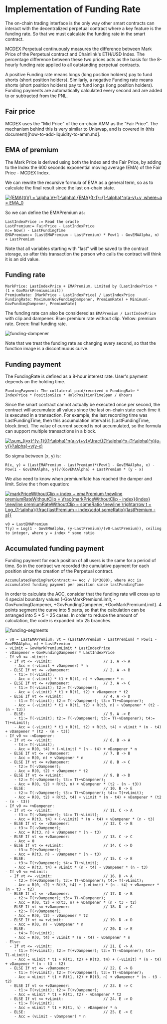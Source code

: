 # Implementation of Funding Rate

The on-chain trading interface is the only way other smart contracts can interact with the decentralized perpetual contract where a key feature is the funding rate. So that we must calculate the funding rate in the smart contract.

MCDEX Perpetual continuously measures the difference between Mark Price of the Perpetual contract and Chainlink's ETH/USD Index. The percentage difference between these two prices acts as the basis for the 8-hourly funding rate applied to all outstanding perpetual contracts.

A positive Funding rate means longs (long position holders) pay to fund shorts (short position holders). Similarly, a negative Funding rate means shorts (short position holders) pay to fund longs (long position holders). Funding payments are automatically calculated every second and are added to or subtracted from the PNL.

## Fair price

MCDEX uses the "Mid Price" of the on-chain AMM as the "Fair Price". The mechanism behind this is very similar to Uniswap, and is covered in (this document)[how-to-add-liquidity-to-amm.md].

## EMA of premium

The Mark Price is derived using both the Index and the Fair Price, by adding to the Index the 600 seconds exponential moving average (EMA) of the Fair Price - MCDEX Index.

We can rewrite the recursive formula of EMA as a general term, so as to calculate the final result since the last on-chain state.

[![{EMA}_t(V) = \alpha V+(1-\alpha) {EMA}_{t-1}=(1-\alpha)^n(a-v)+v, where~a = EMA_0](asset/perpetual-funding-ema.gif)](https://www.codecogs.com/eqnedit.php?latex={EMA}_t(V)&space;=&space;\alpha&space;V&plus;(1-\alpha)&space;{EMA}_{t-1}=(1-\alpha)^n(a-v)&plus;v,&space;where~a&space;=&space;EMA_0)

So we can define the EMAPremium as:

```
LastIndexPrice := Read the oracle
LastPremium:= FairPrice - LastIndexPrice
n:= Now() - LastFundingTime
EMAPremium:= (LastEMAPremium - LastPremium) * Pow(1 - GovEMAAlpha, n) + LastPremium
```

Note that all variables starting with "last" will be saved to the contract storage, so after this transaction the person who calls the contract will think it is an old value.

## Funding rate

```
MarkPrice: LastIndexPrice + EMAPremium, Limited by (LastIndexPrice * (1 ± GovMarkPremiumLimit))
PremiumRate: (MarkPrice - LastIndexPrice) / LastIndexPrice
FundingRate: Maximum(GovFundingDampener, PremiumRate) + Minimum(-GovFundingDampener, PremiumRate)
```

The funding rate can also be considered as `EMAPremium / LastIndexPrice` with clip and dampener. Blue: premium rate without clip. Yellow: premium rate. Green: final funding rate.

![funding-dampener](asset/perpetual-funding-dampener.png)

Note that we treat the funding rate as changing every second, so that the function image is a discontinuous curve.

## Funding payment

The FundingRate is defined as a 8-hour interest rate. User's payment depends on the holding time.

```
FundingPayment: The collateral paid/received = FundingRate * IndexPrice * PositionSize * HoldPositionTimeSpan / 8hours
```

Since the smart contract cannot actually be executed once per second, the contract will accumulate all values since the last on-chain state each time it is executed in a transaction. For example, the last recording time was LastFundingTime, then this accumulation interval is [LastFundingTime, block.time). The value of current second is not accumulated, so the formula can support multiple transactions in a block.

[![\sum_{i=x}^{y-1}{(1-\alpha)^n(a-v)+v}=\frac{((1-\alpha)^x-(1-\alpha)^y)(a-v)}{\alpha}+v(y-x)](asset/perpetual-funding-ema-sigma.gif)](https://www.codecogs.com/eqnedit.php?latex=\sum_{i=x}^{y-1}{(1-\alpha)^n(a-v)&plus;v}=\frac{((1-\alpha)^x-(1-\alpha)^y)(a-v)}{\alpha}&plus;v(y-x))

So sigma between [x, y) is:

```
R(x, y) = (LastEMAPremium - LastPremium)*(Pow(1 - GovEMAAlpha, x) - Pow(1 - GovEMAAlpha, y))/(GovEMAAlpha) + LastPremium * (y - x)
```

We also need to know when premiumRate has reached the damper and limit. Solve the t from equation:

[![markPriceWithoutClip = index + emaPremium \newline premiumRateWithoutClip = \frac{markPriceWithoutClip - index}{index} \newline premiumRateWithoutClip = someRatio \newline \rightarrow t = Log_{1-\alpha}{\frac{lastPremium - index\cdot someRatio}{lastPremium - a}}](asset/perpetual-funding-ema-time.gif)](https://www.codecogs.com/eqnedit.php?latex=markPriceWithoutClip&space;=&space;index&space;&plus;&space;emaPremium&space;\newline&space;premiumRateWithoutClip&space;=&space;\frac{markPriceWithoutClip&space;-&space;index}{index}&space;\newline&space;premiumRateWithoutClip&space;=&space;someRatio&space;\newline&space;\rightarrow&space;t&space;=&space;Log_{1-\alpha}{\frac{lastPremium&space;-&space;index\cdot&space;someRatio}{lastPremium&space;-&space;a}})

```
v0 = LastEMAPremium
T(y) = Log(1 - GovEMAAlpha, (y-LastPremium)/(v0-LastPremium)), ceiling to integer, where y = index * some ratio
```

## Accumulated funding payment

Funding payment for each position of all users is the same for a period of time. So in the contract we recorded the cumulative payment for each position since the creation of the Perpetual contract.

```
AccumulatedFundingPerContract:+= Acc / (8*3600), where Acc is accumulated funding payment per position since lastFundingTime
```

In order to calculate the ACC, consider that the funding rate will cross up to 4 special boundary values (-GovMarkPremiumLimit, -GovFundingDampener, +GovFundingDampener, +GovMarkPremiumLimit). 4 points segment the curve into 5 parts, so that the calculation can be arranged into 5 * 5 = 25 cases. In order to reduce the amount of calculation, the code is expanded into 25 branches.

![funding-segments](asset/perpetual-funding-segments.png)

```
- v0 = LastEMAPremium; vt = (LastEMAPremium - LastPremium) * Pow(1 - GovEMAAlpha, n) + LastPremium
- vLimit = GovMarkPremiumLimit * LastIndexPrice
- vDampener = GovFundingDampener * LastIndexPrice
- If v0 <= -vLimit:
  - If vt <= -vLimit:                       // 1. A -> A
    - Acc = (-vLimit + vDampener) * n
  - ELSE If vt <= -vDampener:               // 2. A -> B
    - t1:= T(-vLimit);
    - Acc = (-vLimit) * t1 + R(t1, n) + vDampener * n
  - ELSE If vt <= +vDampener:               // 3. A -> C
    - t1:= T(-vLimit); t2:= T(-vDampener); 
    - Acc = (-vLimit) * t1 + R(t1, t2) + vDampener * t2
  - ELSE If vt <= +vLimit:                  // 4. A -> D
    - t1:= T(-vLimit); t2:= T(-vDampener); t3:= T(+vDampener);
    - Acc = (-vLimit) * t1 + R(t1, t2) + R(t3, n) + vDampener * (t2 - (n - t3))
  - ELSE:                                   // 5. A -> E
    - t1:= T(-vLimit); t2:= T(-vDampener); t3:= T(+vDampener); t4:= T(+vLimit);
    - Acc = (-vLimit) * t1 + R(t1, t2) + R(t3, t4) + vLimit * (n - t4) + vDampener * (t2 - (n - t3))
- If v0 <= -vDampener:
  - If vt <= -vLimit:                       // 6. B -> A
    - t4:= T(-vLimit);
    - Acc = R(0, t4) + (-vLimit) * (n - t4) + vDampener * n
  - ELSE If vt <= -vDampener:               // 7. B -> B
    - Acc = R(0, n) + vDampener * n
  - ELSE If vt <= +vDampener:               // 8. B -> C
    - t2:= T(-vDampener); 
    - Acc = R(0, t2) + vDampener * t2
  - ELSE If vt <= +vLimit:                  // 9. B -> D
    - t2:= T(-vDampener); t3:= T(+vDampener);
    - Acc = R(0, t2) + R(t3, n) + vDampener * (t2 - (n - t3))
  - ELSE:                                   // 10. B -> E
    - t2:= T(-vDampener); t3:= T(+vDampener); t4:= T(+vLimit);
    - Acc = R(0, t2) + R(t3, t4) + vLimit * (n - t4) + vDampener * (t2 - (n - t3))
- If v0 <= +vDampener:
  - If vt <= -vLimit:                       // 11. C -> A
    - t3:= T(-vDampener); t4:= T(-vLimit);
    - Acc = R(t3, t4) + (-vLimit) * (n - t4) + vDampener * (n - t3)
  - ELSE If vt <= -vDampener:               // 12. C -> B
    - t3:= T(-vDampener);
    - Acc = R(t3, n) + vDampener * (n - t3)
  - ELSE If vt <= +vDampener:               // 13. C -> C
    - Acc = 0
  - ELSE If vt <= +vLimit:                  // 14. C -> D
    - t3:= T(+vDampener);
    - Acc = R(t3, n) - vDampener * (n - t3)
  - ELSE:                                   // 15. C -> E
    - t3:= T(+vDampener); t4:= T(+vLimit);
    - Acc = R(t3, t4) + vLimit * (n - t4) - vDampener * (n - t3)
- If v0 <= +vLimit:
  - If vt <= -vLimit:                       // 16. D -> A
    - t2:= T(+vDampener); t3:= T(-vDampener); t4:= T(-vLimit);
    - Acc = R(0, t2) + R(t3, t4) + (-vLimit) * (n - t4) + vDampener * (n - t3 - t2)
  - ELSE If vt <= -vDampener:               // 17. D -> B
    - t2:= T(+vDampener); t3:= T(-vDampener);
    - Acc = R(0, t2) + R(t3, n) + vDampener * (n - t3 - t2)
  - ELSE If vt <= +vDampener:               // 18. D -> C
    - t2:= T(+vDampener);
    - Acc = R(0, t2) - vDampener * t2
  - ELSE If vt <= +vLimit:                  // 19. D -> D
    - Acc = R(0, n) - vDampener * n
  - ELSE:                                   // 20. D -> E
    - t4:= T(+vLimit);
    - Acc = R(0, t4) + vLimit * (n - t4) - vDampener * n
- Else:
  - If vt <= -vLimit:                       // 21. E -> A
    - t1:= T(+vLimit); t2:= T(+vDampener); t3:= T(-vDampener); t4:= T(-vLimit);
    - Acc = vLimit * t1 + R(t1, t2) + R(t3, t4) + (-vLimit) * (n - t4) + vDampener * (n - t3 - t2)
  - ELSE If vt <= -vDampener:               // 22. E -> B
    - t1:= T(+vLimit); t2:= T(+vDampener); t3:= T(-vDampener);
    - Acc = vLimit * t1 + R(t1, t2) + R(t3, n) + vDampener * (n - t3 - t2)
  - ELSE If vt <= +vDampener:               // 23. E -> C
    - t1:= T(+vLimit); t2:= T(+vDampener);
    - Acc = vLimit * t1 + R(t1, t2) - vDampener * t2
  - ELSE If vt <= +vLimit:                  // 24. E -> D
    - t1:= T(+vLimit);
    - Acc = vLimit * t1 + R(t1, n) - vDampener * n
  - ELSE:                                   // 25. E -> E
    - Acc = (vLimit - vDampener) * n
```
